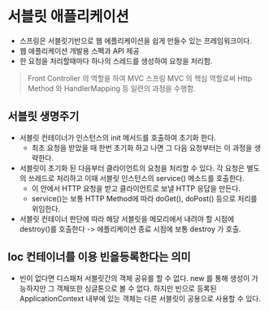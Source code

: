 # 서블릿 애플리케이션
- 스프링은 서블릿기반으로 웹 에플리케이션을 쉽게 만들수 있는 프레임워크이다.
- 웹 애플리케이션 개발용 스펙과 API 제공
- 한 요청을 처리할때마다 하나의 스레드를 생성하여 요청을 처리함. 
> Front Controller 의 역할을 하여 MVC 스프링 MVC 의 핵심 역할로써 Http Method 와 HandlerMapping 등 일련의 과정을 수행함.

## 서블릿 생명주기
- 서블릿 컨테이너가 인스턴스의 init 메서드를 호출하여 초기화 한다.
    - 최초 요청을 받았을 때 한번 초기화 하고 나면 그 다음 요청부터는 이 과정을 생략한다.
- 서블릿이 초기화 된 다음부터 클라이언트의 요청을 처리할 수 있다. 각 요청은 별도의 쓰레드로 처리하고 이때 서블릿 인스턴스의 service() 메소드를 호출한다.
    - 이 안에서 HTTP 요청을 받고 클라이언트로 보낼 HTTP 응답을 만든다.
    - service()는 보통 HTTP Method에 따라 doGet(), doPost() 등으로 처리를 위임한다.
- 서블릿 컨테이너 판단에 따라 해당 서블릿을 메모리에서 내려야 할 시점에 destroy()를
  호출한다 -> 에플리케이션 종료 시점에 보통 destroy 가 호출.

## Ioc 컨테이너를 이용 빈을등록한다는 의미
- 빈이 없다면 디스패처 서블릿간의 객체 공유를 할 수 없다. new 를 통해 생성이 가능하지만 그 객체또한 싱글톤으로 볼 수 없다. 하지만 빈으로 등록된 ApplicationContext 내부에 있는 객체는
다른 서블릿이 공용으로 사용할 수 있다.



